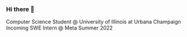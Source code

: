 ### Hi there 👋

Computer Science Student @ University of Illinois at Urbana Champaign
Incoming SWE Intern @ Meta Summer 2022
